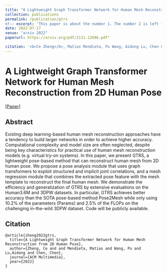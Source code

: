 ```yaml
---
title: "A Lightweight Graph Transformer Network for Human Mesh Reconstruction from 2D Human Pose"
collection: publications
permalink: /publication/gtrs
<!-- excerpt: 'This paper is about the number 1. The number 2 is left for future work.' -->
date: 2022-07-17
venue: "arxiv 2022"
paperurl: https://arxiv.org/pdf/2111.12696.pdf"

citation: '<b>Ce Zheng</b>, Matias Mendieta, Pu Wang, Aidong Lu, Chen Chen. "A Lightweight Graph Transformer Network for Human Mesh Reconstruction from 2D Human Pose". <i>(ACM Multimedia 2022)</i>. '
---
```

# A Lightweight Graph Transformer Network for Human Mesh Reconstruction from 2D Human Pose

[<a href="https://arxiv.org/pdf/2111.12696.pdf">Paper</a>]



## Abstract
Existing deep learning-based human mesh reconstruction approaches have a tendency to build larger networks in order to achieve higher accuracy. Computational complexity and model size are often neglected, despite being key characteristics for practical use of human mesh reconstruction models (e.g. virtual try-on systems). In this paper, we present GTRS, a lightweight pose-based method that can reconstruct human mesh from 2D human pose. We propose a pose analysis module that uses graph transformers to exploit structured and implicit joint correlations, and a mesh regression module that combines the extracted pose feature with the mesh template to reconstruct the final human mesh. We demonstrate the efficiency and generalization of GTRS by extensive evaluations on the Human3.6M and 3DPW datasets. In particular, GTRS achieves better accuracy than the SOTA pose-based method Pose2Mesh while only using 10.2% of the parameters (Params) and 2.5% of the FLOPs on the challenging in-the-wild 3DPW dataset. Code will be publicly available.

## Citation
    @article{zheng2022gtrs,
      title={A Lightweight Graph Transformer Network for Human Mesh Reconstruction from 2D Human Pose},
      author={Zheng, Ce and and Mendieta, Matias and Wang, Pu and Lu,Aidong and Chen, Chen},
      journal={ACM Multimedia},
      year={2022}
    }
